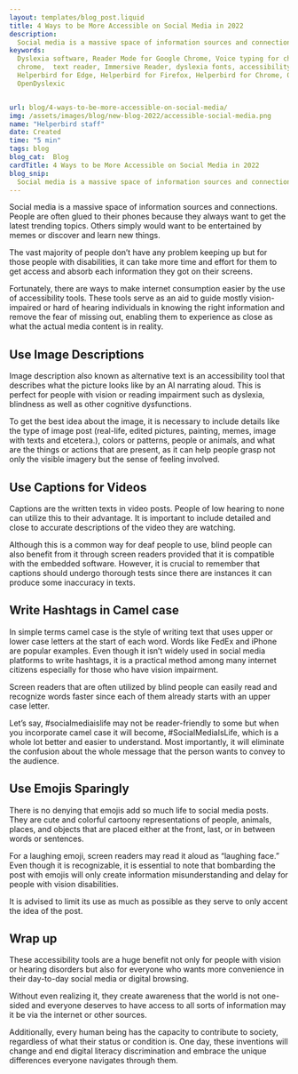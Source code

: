 ```yaml
---
layout: templates/blog_post.liquid
title: 4 Ways to be More Accessible on Social Media in 2022
description:
  Social media is a massive space of information sources and connections. People are often glued to their phones because they always want to get the latest trending topics. Others simply would want to be entertained by memes or discover and learn new things.
keywords:
  Dyslexia software, Reader Mode for Google Chrome, Voice typing for chrome, Text to speech for
  chrome,  text reader, Immersive Reader, dyslexia fonts, accessibility software, dyslexia software,
  Helperbird for Edge, Helperbird for Firefox, Helperbird for Chrome, Opendyslexic for Chrome,
  OpenDyslexic


url: blog/4-ways-to-be-more-accessible-on-social-media/
img: /assets/images/blog/new-blog-2022/accessible-social-media.png
name: "Helperbird staff"
date: Created
time: "5 min"
tags: blog
blog_cat:  Blog
cardTitle: 4 Ways to be More Accessible on Social Media in 2022
blog_snip:
  Social media is a massive space of information sources and connections. People are often glued to their phones because they always want to get the latest trending topics. Others simply would want to be entertained by memes or discover and learn new things.
---
```


Social media is a massive space of information sources and connections. People are often glued to their phones because they always want to get the latest trending topics. Others simply would want to be entertained by memes or discover and learn new things. 

The vast majority of people don’t have any problem keeping up but for those people with disabilities, it can take more time and effort for them to get access and absorb each information they got on their screens.

Fortunately, there are ways to make internet consumption easier by the use of accessibility tools. These tools serve as an aid to guide mostly vision-impaired or hard of hearing individuals in knowing the right information and remove the fear of missing out, enabling them to experience as close as what the actual media content is in reality.
 
## Use Image Descriptions

Image description also known as alternative text is an accessibility tool that describes what the picture looks like by an AI narrating aloud. This is perfect for people with vision or reading impairment such as dyslexia, blindness as well as other cognitive dysfunctions. 

To get the best idea about the image, it is necessary to include details like the type of image post (real-life, edited pictures, painting, memes, image with texts and etcetera.), colors or patterns, people or animals, and what are the things or actions that are present, as it can help people grasp not only the visible imagery but the sense of feeling involved.
 
## Use Captions for Videos

Captions are the written texts in video posts. People of low hearing to none can utilize this to their advantage. It is important to include detailed and close to accurate descriptions of the video they are watching. 

Although this is a common way for deaf people to use, blind people can also benefit from it through screen readers provided that it is compatible with the embedded software. However, it is crucial to remember that captions should undergo thorough tests since there are instances it can produce some inaccuracy in texts.

## Write Hashtags in Camel case

In simple terms camel case is the style of writing text that uses upper or lower case letters at the start of each word. Words like FedEx and iPhone are popular examples. Even though it isn’t widely used in social media platforms to write hashtags, it is a practical method among many internet citizens especially for those who have vision impairment. 

Screen readers that are often utilized by blind people can easily read and recognize words faster since each of them already starts with an upper case letter. 

Let’s say, #socialmediaislife may not be reader-friendly to some but when you incorporate camel case it will become, #SocialMediaIsLife, which is a whole lot better and easier to understand. Most importantly, it will eliminate the confusion about the whole message that the person wants to convey to the audience.
 
## Use Emojis Sparingly

There is no denying that emojis add so much life to social media posts. They are cute and colorful cartoony representations of people, animals, places, and objects that are placed either at the front, last, or in between words or sentences. 

For a laughing emoji, screen readers may read it aloud as “laughing face.” Even though it is recognizable, it is essential to note that bombarding the post with emojis will only create information misunderstanding and delay for people with vision disabilities. 

It is advised to limit its use as much as possible as they serve to only accent the idea of the post.
 

## Wrap up

These accessibility tools are a huge benefit not only for people with vision or hearing disorders but also for everyone who wants more convenience in their day-to-day social media or digital browsing. 

Without even realizing it, they create awareness that the world is not one-sided and everyone deserves to have access to all sorts of information may it be via the internet or other sources.

Additionally, every human being has the capacity to contribute to society, regardless of what their status or condition is. One day, these inventions will change and end digital literacy discrimination and embrace the unique differences everyone navigates through them.
